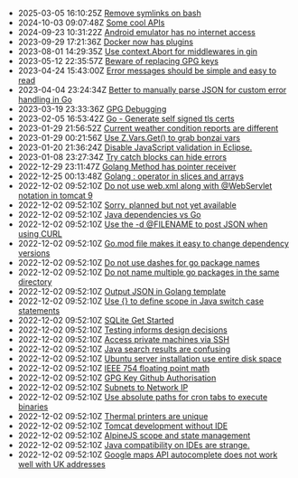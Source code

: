 * 2025-03-05 16:10:25Z [Remove symlinks on bash](../42)
* 2024-10-03 09:07:48Z [Some cool APIs](../41)
* 2024-09-23 10:31:22Z [Android emulator has no internet access](../40)
* 2023-09-29 17:21:36Z [Docker now has plugins](../37)
* 2023-08-01 14:29:35Z [Use context.Abort for middlewares in gin](../35)
* 2023-05-12 22:35:57Z [Beware of replacing GPG keys](../33)
* 2023-04-24 15:43:00Z [Error messages should be simple and easy to read](../32)
* 2023-04-04 23:24:34Z [Better to manually parse JSON for custom error handling in Go](../31)
* 2023-03-19 23:33:36Z [GPG Debugging](../30)
* 2023-02-05 16:53:42Z [Go - Generate self signed tls certs](../29)
* 2023-01-29 21:56:52Z [Current weather condition reports are different](../28)
* 2023-01-29 00:21:56Z [Use Z.Vars.Get() to grab bonzai vars](../27)
* 2023-01-20 21:36:24Z [Disable JavaScript validation in Eclipse.](../26)
* 2023-01-08 23:27:34Z [Try catch blocks can hide errors](../25)
* 2022-12-29 23:11:47Z [Golang Method has pointer receiver](../24)
* 2022-12-25 00:13:48Z [Golang : operator in slices and arrays](../23)
* 2022-12-02 09:52:10Z [Do not use web.xml along with @WebServlet notation in tomcat 9](../20)
* 2022-12-02 09:52:10Z [Sorry, planned but not yet available](../0)
* 2022-12-02 09:52:10Z [Java dependencies vs Go](../11)
* 2022-12-02 09:52:10Z [Use the -d @FILENAME to post JSON when using CURL](../4)
* 2022-12-02 09:52:10Z [Go.mod file makes it easy to change dependency versions](../5)
* 2022-12-02 09:52:10Z [Do not use dashes for go package names](../6)
* 2022-12-02 09:52:10Z [Do not name multiple go packages in the same directory](../7)
* 2022-12-02 09:52:10Z [Output JSON in Golang template](../8)
* 2022-12-02 09:52:10Z [Use {} to define scope in Java switch case statements](../14)
* 2022-12-02 09:52:10Z [SQLite Get Started](../16)
* 2022-12-02 09:52:10Z [Testing informs design decisions](../18)
* 2022-12-02 09:52:10Z [Access private machines via SSH](../2)
* 2022-12-02 09:52:10Z [Java search results are confusing](../13)
* 2022-12-02 09:52:10Z [Ubuntu server installation use entire disk space](../22)
* 2022-12-02 09:52:10Z [IEEE 754 floating point math](../15)
* 2022-12-02 09:52:10Z [GPG Key Github Authorisation](../10)
* 2022-12-02 09:52:10Z [Subnets to Network IP](../17)
* 2022-12-02 09:52:10Z [Use absolute paths for cron tabs to execute binaries](../1)
* 2022-12-02 09:52:10Z [Thermal printers are unique](../19)
* 2022-12-02 09:52:10Z [Tomcat development without IDE](../21)
* 2022-12-02 09:52:10Z [AlpineJS scope and state management](../3)
* 2022-12-02 09:52:10Z [Java compatibility on IDEs are strange.](../12)
* 2022-12-02 09:52:10Z [Google maps API autocomplete does not work well with UK addresses](../9)
